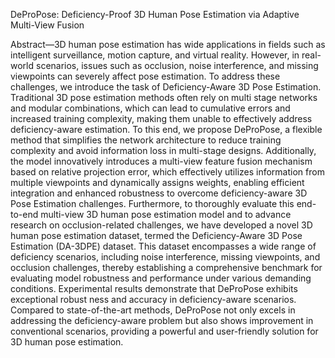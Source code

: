 DeProPose: Deficiency-Proof 3D Human Pose Estimation via Adaptive Multi-View Fusion

Abstract—3D human pose estimation has wide applications
 in fields such as intelligent surveillance, motion capture, and
 virtual reality. However, in real-world scenarios, issues such
 as occlusion, noise interference, and missing viewpoints can
 severely affect pose estimation. To address these challenges, we
 introduce the task of Deficiency-Aware 3D Pose Estimation.
 Traditional 3D pose estimation methods often rely on multi
stage networks and modular combinations, which can lead to
 cumulative errors and increased training complexity, making
 them unable to effectively address deficiency-aware estimation. To
 this end, we propose DeProPose, a flexible method that simplifies
 the network architecture to reduce training complexity and avoid
 information loss in multi-stage designs. Additionally, the model
 innovatively introduces a multi-view feature fusion mechanism
 based on relative projection error, which effectively utilizes
 information from multiple viewpoints and dynamically assigns
 weights, enabling efficient integration and enhanced robustness
 to overcome deficiency-aware 3D Pose Estimation challenges.
 Furthermore, to thoroughly evaluate this end-to-end multi-view
 3D human pose estimation model and to advance research
 on occlusion-related challenges, we have developed a novel 3D
 human pose estimation dataset, termed the Deficiency-Aware 3D
 Pose Estimation (DA-3DPE) dataset. This dataset encompasses a
 wide range of deficiency scenarios, including noise interference,
 missing viewpoints, and occlusion challenges, thereby establishing
 a comprehensive benchmark for evaluating model robustness and
 performance under various demanding conditions. Experimental
 results demonstrate that DeProPose exhibits exceptional robust
ness and accuracy in deficiency-aware scenarios. Compared to
 state-of-the-art methods, DeProPose not only excels in addressing
 the deficiency-aware problem but also shows improvement in
 conventional scenarios, providing a powerful and user-friendly
 solution for 3D human pose estimation. 
